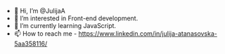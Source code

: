 - 👋 Hi, I’m @JulijaA
- 👀 I’m interested in Front-end development.
- 🌱 I’m currently learning JavaScript.
- 📫 How to reach me - https://www.linkedin.com/in/julija-atanasovska-5aa358116/

<!---
JulijaA/JulijaA is a ✨ special ✨ repository because its `README.md` (this file) appears on your GitHub profile.
You can click the Preview link to take a look at your changes.
--->
